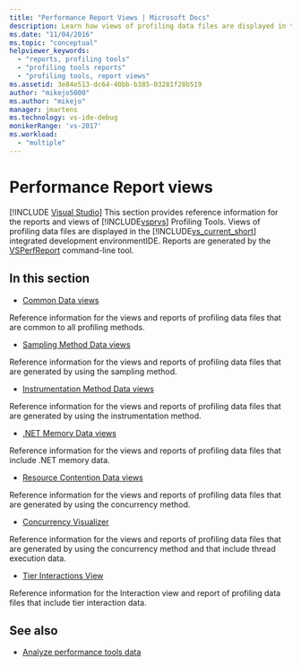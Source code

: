 ```yaml
---
title: "Performance Report Views | Microsoft Docs"
description: Learn how views of profiling data files are displayed in the Visual Studio integrated development environmentIDE.
ms.date: "11/04/2016"
ms.topic: "conceptual"
helpviewer_keywords:
  - "reports, profiling tools"
  - "profiling tools reports"
  - "profiling tools, report views"
ms.assetid: 3e84e513-dc64-40bb-b385-03281f28b519
author: "mikejo5000"
ms.author: "mikejo"
manager: jmartens
ms.technology: vs-ide-debug
monikerRange: 'vs-2017'
ms.workload:
  - "multiple"
---
```

# Performance Report views

 [!INCLUDE [Visual Studio](~/includes/applies-to-version/vs-not-mac.md)]
This section provides reference information for the reports and views of [!INCLUDE[vsprvs](../code-quality/includes/vsprvs_md.md)] Profiling Tools. Views of profiling data files are displayed in the [!INCLUDE[vs_current_short](../code-quality/includes/vs_current_short_md.md)] integrated development environmentIDE. Reports are generated by the [VSPerfReport](../profiling/vsperfreport.md) command-line tool.

## In this section
- [Common Data views](../profiling/common-data-views.md)

 Reference information for the views and reports of profiling data files that are common to all profiling methods.

- [Sampling Method Data views](../profiling/profiler-sampling-method-data-views.md)

 Reference information for the views and reports of profiling data files that are generated by using the sampling method.

- [Instrumentation Method Data views](../profiling/instrumentation-method-data-views.md)

 Reference information for the views and reports of profiling data files that are generated by using the instrumentation method.

- [.NET Memory Data views](../profiling/dotnet-memory-data-views.md)

 Reference information for the views and reports of profiling data files that include .NET memory data.

- [Resource Contention Data views](../profiling/resource-contention-data-views.md)

 Reference information for the views and reports of profiling data files that are generated by using the concurrency method.

- [Concurrency Visualizer](../profiling/concurrency-visualizer.md)

 Reference information for the views and reports of profiling data files that are generated by using the concurrency method and that include thread execution data.

- [Tier Interactions View](../profiling/tier-interactions-view.md)

 Reference information for the Interaction view and report of profiling data files that include tier interaction data.

## See also
- [Analyze performance tools data](../profiling/analyzing-performance-tools-data.md)
